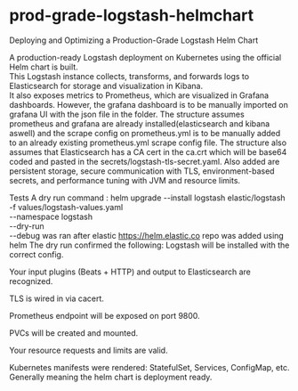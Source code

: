 # prod-grade-logstash-helmchart

Deploying and Optimizing a Production-Grade Logstash Helm Chart

A production-ready Logstash deployment on Kubernetes using the official Helm chart is built.  
This Logstash instance collects, transforms, and forwards logs to Elasticsearch for storage and visualization in Kibana.  
It also exposes metrics to Prometheus, which are visualized in Grafana dashboards. However, the grafana dashboard is to be manually imported on grafana UI with the json file in the folder.
The structure assumes prometheus and grafana are already installed(elasticsearch and kibana aswell) and the scrape config on prometheus.yml is to be manually added to an already existing prometheus.yml scrape config file.
The structure also assumes that Elasticsearch has a CA cert in the ca.crt which will be base64 coded and pasted in the secrets/logstash-tls-secret.yaml.
Also added are persistent storage, secure communication with TLS, environment-based secrets, and performance tuning with JVM and resource limits.

Tests
A dry run command :
helm upgrade --install logstash elastic/logstash \
 -f values/logstash-values.yaml \
 --namespace logstash \
 --dry-run \
 --debug
was ran after elastic https://helm.elastic.co repo was added using helm
The dry run confirmed the following:
Logstash will be installed with the correct config.

Your input plugins (Beats + HTTP) and output to Elasticsearch are recognized.

TLS is wired in via cacert.

Prometheus endpoint will be exposed on port 9800.

PVCs will be created and mounted.

Your resource requests and limits are valid.

Kubernetes manifests were rendered: StatefulSet, Services, ConfigMap, etc.
Generally meaning the helm chart is deployment ready.
